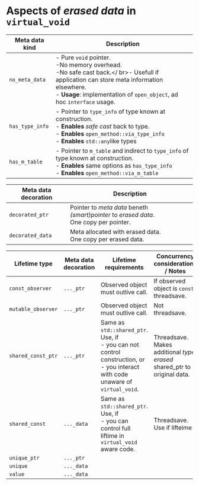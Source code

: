 # Aspects of *erased data* in ``virtual_void``  

| Meta data kind | Description |
|-|-|
| ``no_meta_data`` | - Pure ``void`` pointer.</br>-No memory overhead.</br>-No safe cast back.</  br>- Usefull if application can store meta information elsewhere.</br>- **Usage**:  implementation of ``open_object``, ad hoc ``interface`` usage. |
| ``has_type_info`` | - Pointer to ``type_info`` of type known at construction.</br>- **Enables** *safe cast* back to type.</br>- **Enables** ``open_method::via_type_info``</br>- **Enables** ``std::any``like types |
| ``has_m_table`` | - Pointer to ``m_table`` and indirect to ``type_info`` of type known at construction.</br>- **Enables** same options as ``has_type_info``</br>- **Enables** ``open_method::via_m_table``  |


| Meta data decoration | Description |
|-|-|
| ``decorated_ptr`` | Pointer to *meta data* beneth *(smart)pointer* to *erased data*.</br>One copy per pointer. |
| ``decorated_data`` | Meta allocated with erased data.</br>One copy per erased data. |

| Lifetime type | Meta data decoration | Lifetime requirements | Concurrency considerations / Notes  | 
|------|-|-------|--------|
| ``const_observer`` | ``..._ptr`` | Observed object must outlive call. | If observed object is ``const``, threadsave. |
| ``mutable_observer`` | ``..._ptr`` | Observed object must outlive call. | Not threadsave. |
| ``shared_const_ptr`` | ``..._ptr`` | Same as ``std::shared_ptr``.</br>Use, if </br>- you can not control construction, or</br>- you interact with code unaware of ``virtual_void``. | Threadsave.</br>Makes additional *type erased* shared_ptr to original data. |
| ``shared_const`` | ``..._data`` | Same as ``std::shared_ptr``.</br>Use, if </br>- you can control full liftime in ``virtual_void`` aware code. | Threadsave.</br>Use if lifteime  |
| ``unique_ptr`` | ``..._ptr`` | | | 
| ``unique`` | ``..._data`` | | |
| ``value`` | ``..._data`` | | |
